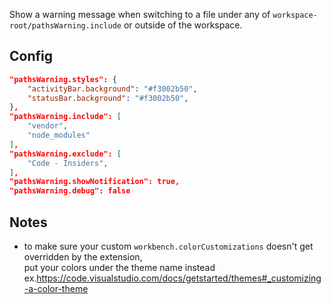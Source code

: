 Show a warning message when switching to a file under any of `workspace-root/pathsWarning.include` or outside of the workspace.

## Config

```json
"pathsWarning.styles": {
    "activityBar.background": "#f3002b50",
    "statusBar.background": "#f3002b50",
},
"pathsWarning.include": [
    "vendor",
    "node_modules"
],
"pathsWarning.exclude": [
    "Code - Insiders",
],
"pathsWarning.showNotification": true,
"pathsWarning.debug": false
```

## Notes

- to make sure your custom `workbench.colorCustomizations` doesn't get overridden by the extension,<br>
    put your colors under the theme name instead ex.https://code.visualstudio.com/docs/getstarted/themes#_customizing-a-color-theme
